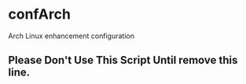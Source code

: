 # confArch

Arch Linux enhancement configuration

## Please Don't Use This Script Until remove this line.
